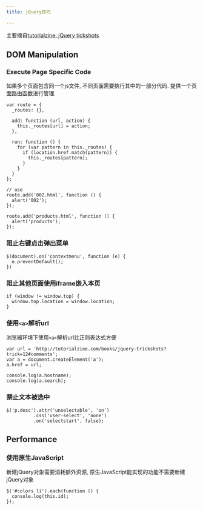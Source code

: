 ```yaml
---
title: jQuery技巧

---
```


主要摘自[tutorialzine: jQuery tickshots][1]


## DOM Manipulation

### Execute Page Specific Code

如果多个页面包含同一个js文件, 不同页面需要执行其中的一部分代码. 提供一个页面路由函数进行管理.

```
var route = {
  _routes: {},

  add: function (url, action) {
    this._routes[url] = action;
  },

  run: function () {
    for (var pattern in this._routes) {
      if (location.href.match(pattern)) {
        this._routes[pattern];
      }
    }
  }
};

// use
route.add('002.html', function () {
  alert('002');
});

route.add('products.html', function () {
  alert('products');
});
```

### 阻止右键点击弹出菜单

```
$(document).on('contextmenu', function (e) {
  e.preventDefault();
})
```

### 阻止其他页面使用iframe嵌入本页

```
if (window != window.top) {
  window.top.location = window.location;
}
```

### 使用`<a>`解析url

浏览器环境下使用`<a>`解析url比正则表达式方便

```
var url = 'http://tutorialzine.com/books/jquery-trickshots?trick=12#comments';
var a = document.createElement('a');
a.href = url;

console.log(a.hostname);
console.log(a.search);
```

### 禁止文本被选中

```
$('p.desc').attr('unselectable', 'on')
          .css('user-select', 'none')
          .on('selectstart', false);
```

## Performance


### 使用原生JavaScript

新建jQuery对象需要消耗额外资源, 原生JavaScript能实现的功能不需要新建jQuery对象

```
$('#colors li').each(function () {
  console.log(this.id);
});
```

[1]: http://tutorialzine.com/books/jquery-trickshots/
